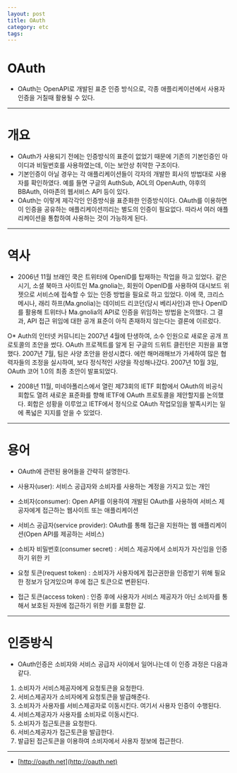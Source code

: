 ```yaml
---
layout: post
title: OAuth
category: etc
tags: 
---
```


# OAuth
* OAuth는 OpenAPI로 개발된 표준 인증 방식으로, 각종 애플리케이션에서 사용자 인증을 거칠때 활용될 수 있다.

---

# 개요
* OAuth가 사용되기 전에는 인증방식의 표준이 없었기 때문에 기존의 기본인증인 아이디과 비밀번호를 사용하였는데, 이는 보안상 취약한 구조이다.
* 기본인증이 아닐 경우는 각 애플리케이션들이 각자의 개발한 회사의 방법대로 사용자를 확인하였다. 예를 들면 구글의 AuthSub, AOL의 OpenAuth, 야후의 BBAuth, 아마존의 웹서비스 API 등이 있다.
* OAuth는 이렇게 제각각인 인증방식을 표준화한 인증방식이다. OAuth를 이용하면 이 인증을 공유하는 애플리케이션끼리는 별도의 인증이 필요없다. 따라서 여러 애플리케이션을 통합하여 사용하는 것이 가능하게 된다.

---

# 역사
* 2006년 11월 브래인 쿡은 트위터에 OpenID를 탑재하는 작업을 하고 있었다. 같은 시기, 소셜 북마크 사이트인 Ma.gnolia는, 회원이 OpenID를 사용하여 대시보드 위젯으로 서비스에 접속할 수 있는 인증 방법을 필요로 하고 있었다. 이에 쿡, 크리스 메시나, 래리 하프(Ma.gnolia)는 데이비드 리코던(당시 베리사인)과 만나 OpenID를 활용해 트위터나 Ma.gnolia의 API로 인증을 위임하는 방법을 논의했다. 그 결과, API 접근 위임에 대한 공개 표준이 아직 존재하지 않는다는 결론에 이르렀다.

O* Auth의 인터넷 커뮤니티는 2007년 4월에 탄생하여, 소수 인원으로 새로운 공개 프로토콜의 초안을 썼다. OAuth 프로젝트를 알게 된 구글의 드위트 클린턴은 지원을 표명했다. 2007년 7월, 팀은 사양 초안을 완성시켰다. 에런 해머래해브가 가세하여 많은 협력자들의 조정을 실시하여, 보다 정식적인 사양을 작성해나갔다. 2007년 10월 3일, OAuth 코어 1.0의 최종 초안이 발표되었다.

* 2008년 11월, 미네아폴리스에서 열린 제73회의 IETF 회합에서 OAuth의 비공식 회합도 열려 새로운 표준화를 향해 IETF에 OAuth 프로토콜을 제안할지를 논의했다. 회합은 성황을 이루었고 IETF에서 정식으로 OAuth 작업모임을 발족시키는 일에 폭넓은 지지를 얻을 수 있었다.

---

# 용어
* OAuth에 관련된 용어들을 간략히 설명한다.

* 사용자(user): 서비스 공급자와 소비자를 사용하는 계정을 가지고 있는 개인
* 소비자(consumer): Open API를 이용하여 개발된 OAuth를 사용하여 서비스 제공자에게 접근하는 웹사이트 또는 애플리케이션
* 서비스 공급자(service provider): OAuth를 통해 접근을 지원하는 웹 애플리케이션(Open API를 제공하는 서비스)
* 소비자 비밀번호(consumer secret) : 서비스 제공자에서 소비자가 자신임을 인증하기 위한 키
* 요청 토큰(request token) : 소비자가 사용자에게 접근권한을 인증받기 위해 필요한 정보가 담겨있으며 후에 접근 토큰으로 변환된다.
* 접근 토큰(access token) : 인증 후에 사용자가 서비스 제공자가 아닌 소비자를 통해서 보호된 자원에 접근하기 위한 키를 포함한 값.

---

# 인증방식
* OAuth인증은 소비자와 서비스 공급자 사이에서 일어나는데 이 인증 과정은 다음과 같다.

1. 소비자가 서비스제공자에게 요청토큰을 요청한다.
1. 서비스제공자가 소비자에게 요청토큰을 발급해준다.
1. 소비자가 사용자를 서비스제공자로 이동시킨다. 여기서 사용자 인증이 수행된다.
1. 서비스제공자가 사용자를 소비자로 이동시킨다.
1. 소비자가 접근토큰을 요청한다.
1. 서비스제공자가 접근토큰을 발급한다.
1. 발급된 접근토큰을 이용하여 소비자에서 사용자 정보에 접근한다.

---

* [http://oauth.net](http://oauth.net)